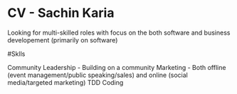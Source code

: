 # CV - Sachin Karia

Looking for multi-skilled roles with focus on the both software and business developement (primarily on software)

#Sklls

Community Leadership - Building on a community
Marketing - Both offline (event management/public speaking/sales) and online (social media/targeted marketing)
TDD Coding 






